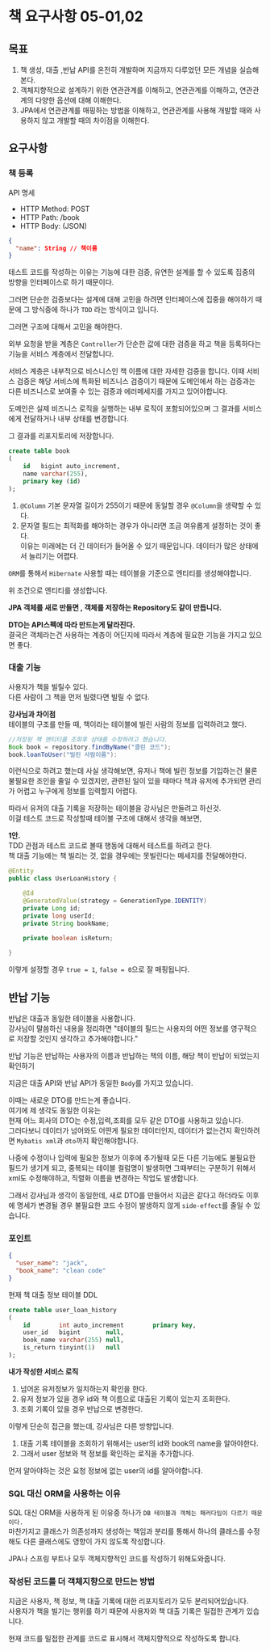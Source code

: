 # 책 요구사항 05-01,02
  
## 목표
1. 책 생성, 대출 ,반납 API를 온전히 개발하며 지금까지 다루었던 모든 개념을 실습해본다.  
2. 객체지향적으로 설계하기 위한 연관관계를 이해하고, 연관관계를 이해하고, 연관관계의 다양한 옵션에 대해 이해한다.
3. JPA에서 연관관계를 매핑하는 방법을 이해하고, 연관관계를 사용해 개발할 때와 사용하지 않고 개발할 때의 차이점을 이해한다.  
  
## 요구사항  

### 책 등록  
API 명세  
+ HTTP Method: POST
+ HTTP Path: /book  
+ HTTP Body: (JSON)  
```json
{
  "name": String // 책이름
}
```
테스트 코드를 작성하는 이유는 기능에 대한 검증, 유연한 설계를 할 수 있도록 집중의 방향을 
인터페이스로 하기 때문이다.  
  
그러면 단순한 검증보다는 설계에 대해 고민을 하려면 인터페이스에 집중을 해야하기 때문에 
그 방식중에 하나가 `TDD` 라는 방식이고 입니다.  
  
그러면 구조에 대해서 고민을 해야한다.  

외부 요청을 받을 계층은 `Controller`가 단순한 값에 대한 검증을 하고 
책을 등록하다는 기능을 서비스 계층에서 전달합니다.  
  
서비스 계층은 내부적으로 비스니스인 책 이름에 대한 자세한 검증을 합니다. 이때 서비스 검증은 
해당 서비스에 특화된 비즈니스 검증이기 때문에 도메인에서 하는 검증과는 다른 
비즈니스로 보여줄 수 있는 검증과 에러메세지를 가지고 있어야합니다.  
  
도메인은 실제 비즈니스 로직을 실행하는 내부 로직이 포함되어있으며 그 결과를 서비스에게 전달하거나 
내부 상태를 변경합니다.  
  
그 결과를 리포지토리에 저장합니다.  
  
```SQL
create table book
(
    id   bigint auto_increment,
    name varchar(255),
    primary key (id)
);
```  
1. `@Column` 기본 문자열 길이가 255이기 때문에 동일할 경우 `@Column`을 생략할 수 있다.
2. 문자열 필드는 최적화를 해야하는 경우가 아니라면 조금 여유롭게 설정하는 것이 좋다.  
    이유는 미래에는 더 긴 데이터가 들어올 수 있기 때문입니다. 데이터가 많은 상태에서 늘리기는 어렵다.
  
`ORM`를 통해서 `Hibernate` 사용할 때는 테이블을 기준으로 엔티티를 생성해야합니다.  
  
위 조건으로 엔티티를 생성합니다.  
  
**JPA 객체를 새로 만들면 , 객체를 저장하는 Repository도 같이 만듭니다.**  
  
**DTO는 API스펙에 따라 만드는게 달라진다.**  
결국은 객체라는건 사용하는 계층이 어딘지에 따라서 계층에 필요한 기능을 가지고 있으면 좋다.  
  
### 대출 기능
사용자가 책을 빌릴수 있다.  
다른 사람이 그 책을 먼저 빌렸다면 빌릴 수 없다.  
    
**강사님과 차이점**  
테이블의 구조를 만들 때, 책이라는 테이블에 빌린 사람의 정보를 입력하려고 했다.  
```Java
//저장된 책 엔티티를 조회후 상태를 수정하려고 했습니다.
Book book = repository.findByName("클린 코드");
book.loanToUser("빌린 사람이름"):
```  
이런식으로 하려고 했는데 사실 생각해보면, 유저나 책에 빌린 정보를 기입하는건 물론 불필요한 조인을 줄일 수 있겠지만, 
관련된 일이 있을 때마다 책과 유저에 추가되면 관리가 어렵고 누구에게 정보를 입력할지 어렵다.  
  
따라서 유저의 대출 기록을 저장하는 테이블을 강사님은 만들려고 하신것.  
이걸 테스트 코드로 작성할때 테이블 구조에 대해서 생각을 해보면,  
  
**1안.**   
TDD 관점과 테스트 코드로 볼때 행동에 대해서 테스트를 하려고 한다.  
책 대출 기능에는 책 빌리는 것, 없을 경우에는 못빌린다는 메세지를 전달해야한다.  
  

```Java
@Entity
public class UserLoanHistory {

    @Id
    @GeneratedValue(strategy = GenerationType.IDENTITY)
    private Long id;
    private long userId;
    private String bookName;

    private boolean isReturn;
    
}
```
이렇게 설정할 경우 `true = 1`, `false = 0`으로 잘 매핑됩니다.  
  
  
## 반납 기능  
반납은 대출과 동일한 테이블을 사용합니다.  
강사님이 말씀하신 내용을 정리하면 "테이블의 필드는 사용자의 어떤 정보를 영구적으로 저장할 것인지 생각하고 추가해야합니다."  
  
반납 기능은 반납하는 사용자의 이름과 반납하는 책의 이름, 해당 책이 반납이 되었는지 확인하기 
  
지금은 대출 API와 반납 API가 동일한 `Body`를 가지고 있습니다.  
  
이때는 새로운 DTO를 만드는게 좋습니다.  
여기에 제 생각도 동일한 이유는  
현재 어느 회사의 DTO는 수정,입력,조회를 모두 같은 DTO를 사용하고 있습니다.  
그러다보니 데이터가 넘어와도 어떤게 필요한 데이터인지, 데이터가 없는건지 확인하려면 `Mybatis xml`과 `dto`까지 확인해야합니다.  
  
나중에 수정이나 입력에 필요한 정보가 이후에 추가될때 모든 다른 기능에도 불필요한 필드가 생기게 되고, 
중복되는 테이블 컬럼명이 발생하면 그때부터는 구분하기 위해서 xml도 수정해야하고, 직렬화 이름을 변경하는 작업도 발생합니다.  
  
그래서 강사님과 생각이 동일한데, 새로 DTO를 만들어서 지금은 같다고 하더라도 이후에 명세가 변경될 경우 
불필요한 코드 수정이 발생하지 않게 `side-effect`를 줄일 수 있습니다.  
  
### 포인트  
```JSON
{
  "user_name": "jack",
  "book_name": "clean code"
}
```  
현재 책 대출 정보 테이블 DDL
```SQL
create table user_loan_history
(
    id        int auto_increment        primary key,
    user_id   bigint       null,
    book_name varchar(255) null,
    is_return tinyint(1)   null
);
```  
**내가 작성한 서비스 로직**  
1. 넘어온 유저정보가 일치하는지 확인을 한다.
2. 유저 정보가 있을 경우 id와 책 이름으로 대출된 기록이 있는지 조회한다.
3. 조회 기록이 있을 경우 반납으로 변경한다.  
  
이렇게 단순히 접근을 했는데, 강사님은 다른 방향입니다.  
1. 대출 기록 테이블을 조회하기 위해서는 user의 id와 book의 name을 알아야한다.  
2. 그래서 user 정보와 책 정보를 확인하는 로직을 추가합니다.  
  
먼저 알아야하는 것은 요청 정보에 없는 user의 id를 알아야합니다.  
  
### SQL 대신 ORM을 사용하는 이유  
SQL 대신 ORM을 사용하게 된 이유중 하나가 `DB 테이블과 객체는 패러다임이 다르기 때문이다.`  
마찬가지고 클래스가 의존성까지 생성하는 책임과 분리를 통해서 하나의 클래스를 수정해도 
다른 클래스에도 영향이 가지 않도록 작성합니다.  
  
JPA나 스프링 부트나 모두 객체지향적인 코드를 작성하기 위해도와줍니다.  
  
### 작성된 코드를 더 객체지향으로 만드는 방법
  
지금은 사용자, 책 정보, 책 대출 기록에 대한 리포지토리가 모두 분리되어있습니다.  
사용자가 책을 빌기는 행위를 하기 때문에 사용자와 책 대출 기록은 밀접한 관계가 있습니다.  
  
현재 코드를 밀접한 관계를 코드로 표시해서 객체지향적으로 작성하도록 합니다.